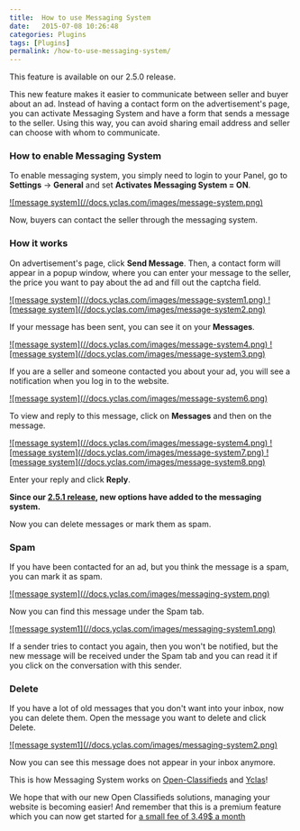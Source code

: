 ```yaml
---
title:  How to use Messaging System
date:   2015-07-08 10:26:48
categories: Plugins
tags: [Plugins]
permalink: /how-to-use-messaging-system/
---
```

<div class="alert alert-warning">
<strong><i class="glyphicon glyphicon-warning-sign"></i> </strong> This feature is available on our 2.5.0 release.
</div>

This new feature makes it easier to communicate between seller and buyer about an ad. Instead of having a contact form on the advertisement's page, you can activate Messaging System and have a form that sends a message to the seller. Using this way, you can avoid sharing email address and seller can choose with whom to communicate.

### How to enable Messaging System

To enable messaging system, you simply need to login to your Panel, go to **Settings** -> **General** and set **Activates Messaging System = ON**.

<a href="{{ site.baseurl }}/images/message-system.png" class="thumbnail gallery-item" data-gallery>
![message system](//docs.yclas.com/images/message-system.png)
</a>

Now, buyers can contact the seller through the messaging system.

### How it works

On advertisement's page, click **Send Message**. Then, a contact form will appear in a popup window, where you can enter your message to the seller, the price you want to pay about the ad and fill out the captcha field. 

<a href="{{ site.baseurl }}/images/message-system1.png" class="thumbnail gallery-item" data-gallery>
![message system](//docs.yclas.com/images/message-system1.png)
</a>

<a href="{{ site.baseurl }}/images/message-system2.png" class="thumbnail gallery-item" data-gallery>
![message system](//docs.yclas.com/images/message-system2.png)
</a>

If your message has been sent, you can see it on your **Messages**.

<a href="{{ site.baseurl }}/images/message-system4.png" class="thumbnail gallery-item" data-gallery>
![message system](//docs.yclas.com/images/message-system4.png)
</a>

<a href="{{ site.baseurl }}/images/message-system3.png" class="thumbnail gallery-item" data-gallery>
![message system](//docs.yclas.com/images/message-system3.png)
</a>

If you are a seller and someone contacted you about your ad, you will see a notification when you log in to the website.

<a href="{{ site.baseurl }}/images/message-system6.png" class="thumbnail gallery-item" data-gallery>
![message system](//docs.yclas.com/images/message-system6.png)
</a>

To view and reply to this message, click on **Messages** and then on the message.

<a href="{{ site.baseurl }}/images/message-system4.png" class="thumbnail gallery-item" data-gallery>
![message system](//docs.yclas.com/images/message-system4.png)
</a>

<a href="{{ site.baseurl }}/images/message-system7.png" class="thumbnail gallery-item" data-gallery>
![message system](//docs.yclas.com/images/message-system7.png)
</a>

<a href="{{ site.baseurl }}/images/message-system8.png" class="thumbnail gallery-item" data-gallery>
![message system](//docs.yclas.com/images/message-system8.png)
</a>

Enter your reply and click **Reply**.


**Since our [2.5.1 release](http://open-classifieds.com/2015/09/10/open-classifieds-2-5-1/), new options have added to the messaging system.**

Now you can delete messages or mark them as spam. 

### Spam

If you have been contacted for an ad, but you think the message is a spam, you can mark it as spam.

<a href="{{ site.baseurl }}/images/messaging-system.png" class="thumbnail gallery-item" data-gallery>
![message system](//docs.yclas.com/images/messaging-system.png)
</a>

Now you can find this message under the Spam tab.

<a href="{{ site.baseurl }}/images/messaging-system1.png" class="thumbnail gallery-item" data-gallery>
![message system1](//docs.yclas.com/images/messaging-system1.png)
</a>

If a sender tries to contact you again, then you won't be notified, but the new message will be received under the Spam tab and you can read it if you click on the conversation with this sender.

### Delete

If you have a lot of old messages that you don't want into your inbox, now you can delete them. Open the message you want to delete and click Delete.

<a href="{{ site.baseurl }}/images/messaging-system2.png" class="thumbnail gallery-item" data-gallery>
![message system1](//docs.yclas.com/images/messaging-system2.png)
</a>

Now you can see this message does not appear in your inbox anymore.



This is how Messaging System works on [Open-Classifieds](http://open-classifieds.com/) and [Yclas](http://yclas.com/)! 

We hope that with our new Open Classifieds solutions, managing your website is becoming easier! And remember that this is a premium feature which you can now get started for [a small fee of 3.49$ a month](http://open-classifieds.com/hosting/)




